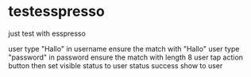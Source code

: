 # testesspresso
just test with esspresso

user type "Hallo" in username ensure the match with "Hallo"
user type "password" in password ensure the match with length 8
user tap action button then set visible status to user status success show to user
